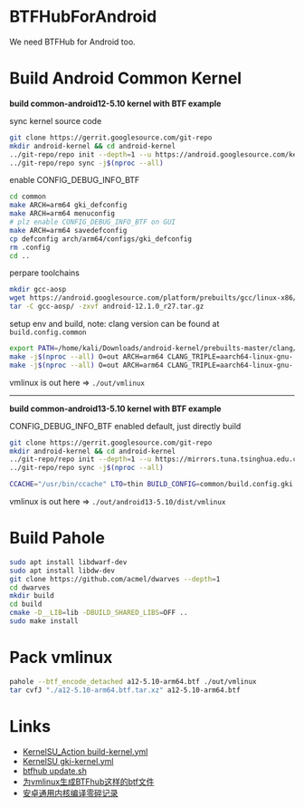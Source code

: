 # BTFHubForAndroid

We need BTFHub for Android too.

# Build Android Common Kernel

**build common-android12-5.10 kernel with BTF example**

sync kernel source code

```bash
git clone https://gerrit.googlesource.com/git-repo
mkdir android-kernel && cd android-kernel
../git-repo/repo init --depth=1 --u https://android.googlesource.com/kernel/manifest -b common-android12-5.10
../git-repo/repo sync -j$(nproc --all)
```

enable CONFIG_DEBUG_INFO_BTF

```bash
cd common
make ARCH=arm64 gki_defconfig
make ARCH=arm64 menuconfig
# plz enable CONFIG_DEBUG_INFO_BTF on GUI
make ARCH=arm64 savedefconfig
cp defconfig arch/arm64/configs/gki_defconfig
rm .config
cd ..
```

perpare toolchains

```bash
mkdir gcc-aosp
wget https://android.googlesource.com/platform/prebuilts/gcc/linux-x86/aarch64/aarch64-linux-android-4.9/+archive/refs/tags/android-12.1.0_r27.tar.gz
tar -C gcc-aosp/ -zxvf android-12.1.0_r27.tar.gz
```

setup env and build, note: clang version can be found at `build.config.common`

```bash
export PATH=/home/kali/Downloads/android-kernel/prebuilts-master/clang/host/linux-x86/clang-r416183b/bin:$PATH
make -j$(nproc --all) O=out ARCH=arm64 CLANG_TRIPLE=aarch64-linux-gnu- CROSS_COMPILE=/home/kali/Downloads/gcc-aosp/bin/aarch64-linux-android- CC=clang LD=ld.lld gki_defconfig
make -j$(nproc --all) O=out ARCH=arm64 CLANG_TRIPLE=aarch64-linux-gnu- CROSS_COMPILE=/home/kali/Downloads/gcc-aosp/bin/aarch64-linux-android- CC=clang LD=ld.lld
```

vmlinux is out here => `./out/vmlinux`

---

**build common-android13-5.10 kernel with BTF example**

CONFIG_DEBUG_INFO_BTF enabled default, just directly build

```bash
git clone https://gerrit.googlesource.com/git-repo
mkdir android-kernel && cd android-kernel
../git-repo/repo init --depth=1 --u https://mirrors.tuna.tsinghua.edu.cn/git/AOSP/kernel/manifest -b common-android13-5.10
../git-repo/repo sync -j$(nproc --all)

CCACHE="/usr/bin/ccache" LTO=thin BUILD_CONFIG=common/build.config.gki.aarch64 build/build.sh
```

vmlinux is out here => `./out/android13-5.10/dist/vmlinux`

# Build Pahole

```bash
sudo apt install libdwarf-dev
sudo apt install libdw-dev
git clone https://github.com/acmel/dwarves --depth=1
cd dwarves
mkdir build
cd build
cmake -D__LIB=lib -DBUILD_SHARED_LIBS=OFF ..
sudo make install
```

# Pack vmlinux

```bash
pahole --btf_encode_detached a12-5.10-arm64.btf ./out/vmlinux
tar cvfJ "./a12-5.10-arm64.btf.tar.xz" a12-5.10-arm64.btf
```

# Links

- [KernelSU_Action build-kernel.yml](https://github.com/xiaoleGun/KernelSU_Action/blob/main/.github/workflows/build-kernel.yml)
- [KernelSU gki-kernel.yml](https://github.com/tiann/KernelSU/blob/main/.github/workflows/gki-kernel.yml)
- [btfhub update.sh](https://github.com/aquasecurity/btfhub/blob/main/tools/update.sh)
- [为vmlinux生成BTFhub这样的btf文件](https://blog.seeflower.dev/archives/217/)
- [安卓通用内核编译零碎记录](https://blog.seeflower.dev/archives/231/)